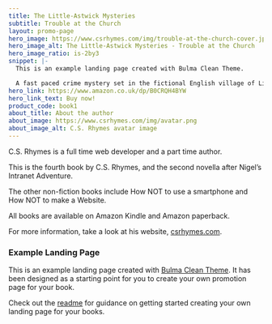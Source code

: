```yaml
---
title: The Little-Astwick Mysteries
subtitle: Trouble at the Church
layout: promo-page
hero_image: https://www.csrhymes.com/img/trouble-at-the-church-cover.jpg
hero_image_alt: The Little-Astwick Mysteries - Trouble at the Church
hero_image_ratio: is-2by3
snippet: |-
  This is an example landing page created with Bulma Clean Theme.

  A fast paced crime mystery set in the fictional English village of Little-Astwick. David Morgan, a Community Support Officer, new to the area, gets plunged in at the deep end with a new acquaintance, Evelyn McKenzie, trying to figure out what has been going on at the village church.
hero_link: https://www.amazon.co.uk/dp/B0CRQH4BYW
hero_link_text: Buy now!
product_code: book1
about_title: About the author
about_image: https://www.csrhymes.com/img/avatar.png
about_image_alt: C.S. Rhymes avatar image
---
```


C.S. Rhymes is a full time web developer and a part time author.

This is the fourth book by C.S. Rhymes, and the second novella after Nigel’s Intranet Adventure.

The other non-fiction books include How NOT to use a smartphone and How NOT to make a Website.

All books are available on Amazon Kindle and Amazon paperback.

For more information, take a look at his website, [csrhymes.com](https://www.csrhymes.com/).

### Example Landing Page

This is an example landing page created with [Bulma Clean Theme](https://github.com/chrisrhymes/bulma-clean-theme). It has been designed as a starting point for you to create your own promotion page for your book.

Check out the [readme](https://github.com/chrisrhymes/example-promo-page/blob/main/README.md) for guidance on getting started creating your own landing page for your books.
